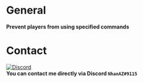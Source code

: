 # General
**Prevent players from using specified commands**

# Contact
[![Discord](https://img.shields.io/discord/986553214889517088?label=discord&color=7289DA&logo=discord)](https://discord.gg/j2X83ujT6c)\
**You can contact me directly via Discord `NhanAZ#9115`**

<!--
- TODO: Implement some of the features available on this plugin
+ @see https://github.com/TwistedAsylumMC/CommandBlockerX
+ @see https://github.com/TitaniumLB6571/TitanCommandBlocker
+ @see https://github.com/fernanACM/WorldCommandBlocker
+ @see https://github.com/Laith98Dev/BanCommands
-->